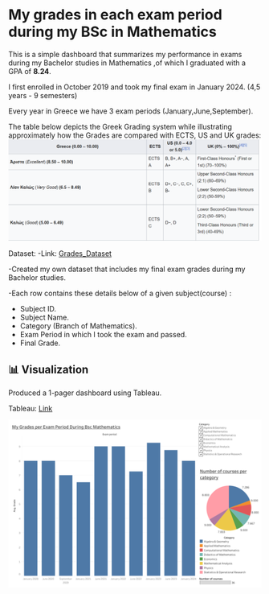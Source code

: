 # My grades in each exam period during my BSc in Mathematics
This is a simple dashboard that summarizes my performance in exams during my Bachelor studies in Mathematics ,of which I graduated with a GPA of **8.24**.

I first enrolled in October 2019 and took my final exam in January 2024. (4,5 years - 9 semesters)

Every year in Greece we have 3 exam periods (January,June,September).


The table below depicts the Greek Grading system while illustrating approximately how the Grades are compared with ECTS, US and UK grades:
![Greek_Grading_System](https://github.com/LukeTritsis13/My_Grades/blob/main/Greek_Grading_System.png)




Dataset:
-Link: [Grades_Dataset](https://github.com/LukeTritsis13/My_Grades/blob/main/grades.csv) 

-Created my own dataset that includes my final exam grades during my Bachelor studies.

-Each row contains these details below of a given subject(course) :
  * Subject ID.
  * Subject Name.
  * Category (Branch of Mathematics).
  * Exam Period in which I took the exam and passed.
  * Final Grade. 



## 📊 Visualization

Produced a 1-pager dashboard using Tableau.

Tableau: [Link](https://public.tableau.com/app/profile/loukas.tritsis/viz/Grades_Tableau/GRADESDASHBOARD)

![My-Grades-Viz](https://github.com/LukeTritsis13/My_Grades/blob/main/GRADES%20DASHBOARD%20(1).png)
